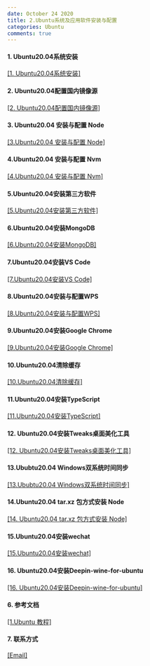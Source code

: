 ```yaml
---
date: October 24 2020
title: 2.Ubuntu系统及应用软件安装与配置
categories: Ubuntu
comments: true
---
```


#### 1. Ubuntu20.04系统安装

[[1. Ubuntu20.04系统安装]](https://web-dolphin.github.io/2020/10/28/Linux/Ubuntu/1.Ubuntu20.04%E7%B3%BB%E7%BB%9F%E5%AE%89%E8%A3%85/)

#### 2. Ubuntu20.04配置国内镜像源

[[2. Ubuntu20.04配置国内镜像源]](https://web-dolphin.github.io/2020/10/28/Linux/Ubuntu/2.Ubuntu20.04%E9%85%8D%E7%BD%AE%E5%9B%BD%E5%86%85%E9%95%9C%E5%83%8F%E6%BA%90/)

#### 3. Ubuntu20.04 安装与配置 Node

[[3.Ubuntu20.04 安装与配置 Node]](https://web-dolphin.github.io/2020/10/24/Linux/Ubuntu/3.Ubuntu%E5%AE%89%E8%A3%85%E4%B8%8E%E9%85%8D%E7%BD%AENode/)


#### 4.Ubuntu20.04 安装与配置 Nvm

[[4.Ubuntu20.04 安装与配置 Nvm]](https://web-dolphin.github.io/2020/10/24/Linux/Ubuntu/4.Ubuntu%E5%AE%89%E8%A3%85%E4%B8%8E%E9%85%8D%E7%BD%AENvm/)

#### 5.Ubuntu20.04安装第三方软件

[[5.Ubuntu20.04安装第三方软件]](https://web-dolphin.github.io/2020/10/28/Linux/Ubuntu/5.Ubuntu20.04%E5%AE%89%E8%A3%85%E7%AC%AC%E4%B8%89%E6%96%B9%E8%BD%AF%E4%BB%B6/)

#### 6.Ubuntu20.04安装MongoDB

[[6.Ubuntu20.04安装MongoDB]](https://web-dolphin.github.io/2020/10/28/Linux/Ubuntu/6.Ubuntu20.04%E5%AE%89%E8%A3%85MongoDB/)

#### 7.Ubuntu20.04安装VS Code

[[7.Ubuntu20.04安装VS Code]](https://weboyster.github.io/2020/10/23/Linux/Ubuntu/7.Ubuntu20.04%E5%AE%89%E8%A3%85VS%20Code/)

#### 8.Ubuntu20.04安装与配置WPS

[[8.Ubuntu20.04安装与配置WPS]](https://weboyster.github.io/2020/10/23/Linux/Ubuntu/8.Ubuntu20.04%E5%AE%89%E8%A3%85%E4%B8%8E%E9%85%8D%E7%BD%AEWPS/)

#### 9.Ubuntu20.04安装Google Chrome

[[9.Ubuntu20.04安装Google Chrome]](https://weboyster.github.io/2020/10/23/Linux/Ubuntu/9.Ubuntu20.04%E5%AE%89%E8%A3%85Google%20Chrome/)

#### 10.Ubuntu20.04清除缓存

[[10.Ubuntu20.04清除缓存]](https://weboyster.github.io/2020/10/23/Linux/Ubuntu/10.Ubuntu20.04%E6%B8%85%E9%99%A4%E7%B3%BB%E7%BB%9F%E7%BC%93%E5%AD%98/)

#### 11.Ubuntu20.04安装TypeScript

[[11.Ubuntu20.04安装TypeScript]](https://weboyster.github.io/2020/10/23/Linux/Ubuntu/11.Ubuntu%E5%AE%89%E8%A3%85TypeScript/)

#### 12. Ubuntu20.04安装Tweaks桌面美化工具

[[12. Ubuntu20.04安装Tweaks桌面美化工具]](https://web-dolphin.github.io/2020/10/28/Linux/Ubuntu/12.Ububtu20.04%E6%A1%8C%E9%9D%A2%E7%BE%8E%E5%8C%96/)

#### 13.Ububtu20.04 Windows双系统时间同步

[[13.Ububtu20.04 Windows双系统时间同步]](https://web-dolphin.github.io/2020/10/28/Linux/Ubuntu/13.Ububtu20.04%20Windows%E5%8F%8C%E7%B3%BB%E7%BB%9F%E6%97%B6%E9%97%B4%E5%90%8C%E6%AD%A5/)

#### 14.Ubuntu20.04 tar.xz 包方式安装 Node

[[14. Ubuntu20.04 tar.xz 包方式安装 Node]](https://www.jianshu.com/p/50fb7228238b)

#### 15.Ubuntu20.04安装wechat

[[15.Ubuntu20.04安装wechat]](https://web-dolphin.github.io/2020/10/28/Linux/Ubuntu/15.Ubuntu20.04%E5%AE%89%E8%A3%85wechat/)

#### 16. Ubuntu20.04安装Deepin-wine-for-ubuntu

[[16. Ubuntu20.04安装Deepin-wine-for-ubuntu]](https://github.com/seniusen/deepin-wine-ubuntu)

#### 6. 参考文档

[[1.Ubuntu 教程]](https://weboyster.github.io/2020/10/24/Linux/Tutorial/Ubuntu%E6%95%99%E7%A8%8B/)

#### 7. 联系方式

[[Email]](yuanmin8888@outlook.com)

